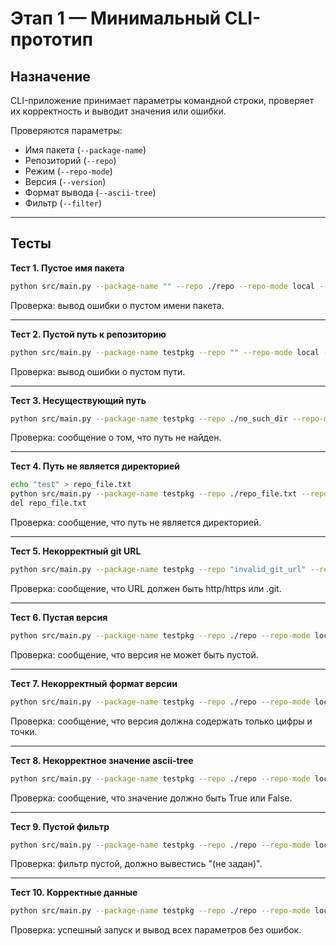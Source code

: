 # Этап 1 — Минимальный CLI-прототип

## Назначение
CLI-приложение принимает параметры командной строки, проверяет их корректность и выводит значения или ошибки.

Проверяются параметры:
- Имя пакета (`--package-name`)
- Репозиторий (`--repo`)
- Режим (`--repo-mode`)
- Версия (`--version`)
- Формат вывода (`--ascii-tree`)
- Фильтр (`--filter`)

---

## Тесты

**Тест 1. Пустое имя пакета**
```bash
python src/main.py --package-name "" --repo ./repo --repo-mode local --version 1.0.0
````

Проверка: вывод ошибки о пустом имени пакета.

---

**Тест 2. Пустой путь к репозиторию**

```bash
python src/main.py --package-name testpkg --repo "" --repo-mode local --version 1.0.0
```

Проверка: вывод ошибки о пустом пути.

---

**Тест 3. Несуществующий путь**

```bash
python src/main.py --package-name testpkg --repo ./no_such_dir --repo-mode local --version 1.0.0
```

Проверка: сообщение о том, что путь не найден.

---

**Тест 4. Путь не является директорией**

```bash
echo "test" > repo_file.txt
python src/main.py --package-name testpkg --repo ./repo_file.txt --repo-mode local --version 1.0.0
del repo_file.txt
```

Проверка: сообщение, что путь не является директорией.

---

**Тест 5. Некорректный git URL**

```bash
python src/main.py --package-name testpkg --repo "invalid_git_url" --repo-mode git --version 1.0.0
```

Проверка: сообщение, что URL должен быть http/https или .git.

---

**Тест 6. Пустая версия**

```bash
python src/main.py --package-name testpkg --repo ./repo --repo-mode local --version ""
```

Проверка: сообщение, что версия не может быть пустой.

---

**Тест 7. Некорректный формат версии**

```bash
python src/main.py --package-name testpkg --repo ./repo --repo-mode local --version "1.a.0"
```

Проверка: сообщение, что версия должна содержать только цифры и точки.

---

**Тест 8. Некорректное значение ascii-tree**

```bash
python src/main.py --package-name testpkg --repo ./repo --repo-mode local --version 1.0.0 --ascii-tree maybe
```

Проверка: сообщение, что значение должно быть True или False.

---

**Тест 9. Пустой фильтр**

```bash
python src/main.py --package-name testpkg --repo ./repo --repo-mode local --version 1.0.0 --ascii-tree True --filter ""
```

Проверка: фильтр пустой, должно вывестись "(не задан)".

---

**Тест 10. Корректные данные**

```bash
python src/main.py --package-name testpkg --repo ./repo --repo-mode local --version 1.0.0 --ascii-tree True --filter core
```

Проверка: успешный запуск и вывод всех параметров без ошибок.


